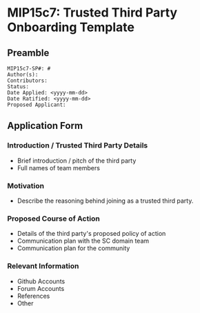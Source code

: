 # MIP15c7: Trusted Third Party Onboarding Template

## Preamble
```
MIP15c7-SP#: #
Author(s):
Contributors:
Status: 
Date Applied: <yyyy-mm-dd>
Date Ratified: <yyyy-mm-dd>
Proposed Applicant: 
```
## Application Form

### Introduction / Trusted Third Party Details

-   Brief introduction / pitch of the third party
-   Full names of team members

### Motivation

- Describe the reasoning behind joining as a trusted third party.
    
### Proposed Course of Action 

- Details of the third party's proposed policy of action
- Communication plan with the SC domain team
- Communication plan for the community
    
### Relevant Information
    
- Github Accounts
- Forum Accounts
- References
- Other 
